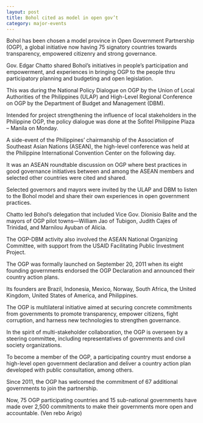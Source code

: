 ```yaml
---
layout: post
title: Bohol cited as model in open gov’t
category: major-events
---
```


Bohol has been chosen a model province in Open Government Partnership (OGP), a global initiative now having 75 signatory countries towards transparency, empowered citizenry and strong governance.

Gov. Edgar Chatto shared Bohol’s initiatives in people’s participation and empowerment, and experiences in bringing OGP to the people thru participatory planning and budgeting and open legislation.

This was during the National Policy Dialogue on OGP by the Union of Local Authorities of the Philippines (ULAP) and High-Level Regional Conference on OGP by the Department of Budget and Management (DBM).

Intended for project strengthening the influence of local stakeholders in the Philippine OGP, the policy dialogue was done at the Sofitel Philippine Plaza – Manila on Monday.

A side-event of the Philippines’ chairmanship of the Association of Southeast Asian Nations (ASEAN), the high-level conference was held at the Philippine International Convention Center on the following day.

It was an ASEAN roundtable discussion on OGP where best practices in good governance initiatives between and among the ASEAN members and selected other countries were cited and shared.

Selected governors and mayors were invited by the ULAP and DBM to listen to the Bohol model and share their own experiences in open government practices.

Chatto led Bohol’s delegation that included Vice Gov. Dionisio Balite and the mayors of OGP pilot towns—William Jao of Tubigon, Judith Cajes of Trinidad, and Marnilou Ayuban of Alicia.

The OGP-DBM activity also involved the ASEAN National Organizing Committee, with support from the USAID Facilitating Public Investment Project.

The OGP was formally launched on September 20, 2011 when its eight founding governments endorsed the OGP Declaration and announced their country action plans.

Its founders are Brazil, Indonesia, Mexico, Norway, South Africa, the United Kingdom, United States of America, and Philippines.

The OGP is multilateral initiative aimed at securing concrete commitments from governments to promote transparency, empower citizens, fight corruption, and harness new technologies to strengthen governance.

In the spirit of multi-stakeholder collaboration, the OGP is overseen by a steering committee, including representatives of governments and civil society organizations.

To become a member of the OGP, a participating country must endorse a high-level open government declaration and deliver a country action plan developed with public consultation, among others.

Since 2011, the OGP has welcomed the commitment of 67 additional governments to join the partnership.

Now, 75 OGP participating countries and 15 sub-national governments have made over 2,500 commitments to make their governments more open and accountable.  (Ven rebo Arigo)